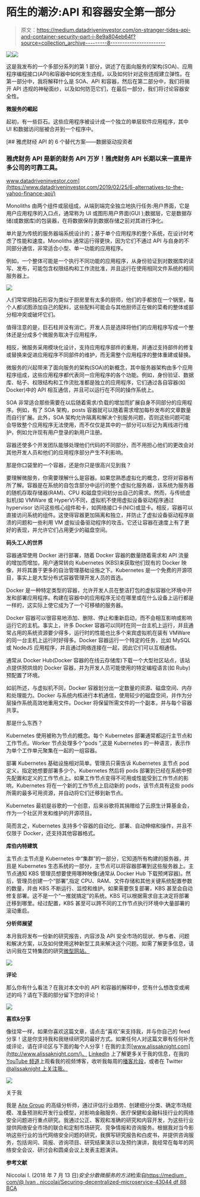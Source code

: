 # 陌生的潮汐:API 和容器安全第一部分

> 原文：<https://medium.datadriveninvestor.com/on-stranger-tides-api-and-container-security-part-i-8e9a804eb64f?source=collection_archive---------8----------------------->

[![](img/f6e62c786a45fd0074f233ba061895d5.png)](http://www.track.datadriveninvestor.com/1B9E)![](img/f487285f24c8a3c888bb1f9db64cb2a7.png)

这是我发布的一个多部分系列的第 1 部分，讲述了在面向服务的架构(SOA)、应用程序编程接口(API)和容器中如何发生违规，以及如何针对这些违规建立弹性。在第一部分中，我将解释什么是 SOA、API 和容器，然后在第二部分中，我们将揭开 API 违规的神秘面纱，以及如何防范它们，在最后一部分，我们将讨论容器安全性。

**微服务的崛起**

起初，有一些巨石。这些应用程序被设计成一个独立的单层软件应用程序，其中 UI 和数据访问层被合并到一个程序中。

[](https://www.datadriveninvestor.com/2019/02/25/6-alternatives-to-the-yahoo-finance-api/) [## 雅虎财经 API 的 6 个替代方案——数据驱动投资者

### 雅虎财务 API 是新的财务 API 万岁！雅虎财务 API 长期以来一直是许多公司的可靠工具。

www.datadriveninvestor.com](https://www.datadriveninvestor.com/2019/02/25/6-alternatives-to-the-yahoo-finance-api/) 

Monoliths 由两个组件或层组成，从端到端完全独立地执行任务:用户界面，它是用户应用程序的入口点，通常称为 UI 或图形用户界面(GUI );数据层，它是数据存储(或数据库)的包装器，在将数据保存到数据存储之前对其进行净化。

单片是为传统的服务器端系统设计的；基于单个应用程序的整个系统，在设计时考虑了性能和速度。Monoliths 通常运行得更快，因为它们不通过 API 与自身的不同部分通信，非常适合小型、单一功能的应用程序。

例如，一个整体可能是一个执行不同功能的应用程序，从身份验证到对数据库的读写、发布，可能包含权限结构和工作流批准，并且运行在使用相同文件系统的相同服务器上。

![](img/840063e285d3e5034e3fee36c8497494.png)

人们常常把独石形容为类似于厨房里有太多的厨师，他们的手都放在一个锅里，每个人都试图添加自己的配料，这些配料可能会与其他厨师正在做的菜肴的整体或部分相冲突或破坏它们。

值得注意的是，巨石柱并没有消亡。开发人员是选择将他们的应用程序写成一个整体还是分成多个微服务取决于应用程序，

相反，微服务采用模块化设计，支持应用程序部件的重用，并通过支持部件的修复或替换来促进应用程序不同部件的维护，而无需整个应用程序的整体重建或替换。

微服务的兴起带来了面向服务的架构(SOA)的新概念，其中服务器架构由多个应用程序组成，这些应用程序都代表同一应用程序的各个功能。例如，身份验证、数据库、帖子、权限结构和工作流批准都是独立的应用程序，它们通过各自容器(如 Docker)中的 API 相互通信，并且可以运行在不同的操作系统上。

SOA 非常适合那些需要在以后随着需求/负载的增加而扩展自身不同部分的应用程序。例如，有了 SOA 架构，posts 容器就可以随着需求增加每秒发布的文章数量而自行扩展。此外，SOA 架构允许隔离和解决个别服务问题，否则这些问题可能会导致整个应用程序无法使用，而不仅仅是其中的一部分可以标记为离线进行维护，例如允许现有用户登录的新用户注册。

容器还使多个开发团队能够处理他们代码的不同部分，而不用担心他们的更改会对其他开发人员和他们的应用程序部分产生不利影响。

那是你口袋里的一个容器，还是你只是很高兴见到我？

要理解微服务，你需要理解什么是容器。如果您熟悉虚拟化的概念，您将对容器有所了解。容器是在系统的自包含部分中运行的整个虚拟化服务器，该系统为服务器的随机存取存储器(RAM)、CPU 和磁盘空间划分出自己的需求。然而，与传统虚拟机(如 VMWare 或 HyperV)不同，虚拟机不使用虚拟设备驱动程序通过 hypervisor 访问这些核心组件和卡，如网络接口卡(NIC)或显卡。相反，容器可以直接访问系统的组件。这使得容器更加隔离和独立，并防止了虚拟设备驱动程序崩溃的问题和一些利用 VM 虚拟设备驱动程序的攻击。它还让容器在速度上有了更好的表现，并允许它们占用更少的磁盘空间。

**码头工人的世界**

容器通常使用 Docker 进行部署，随着 Docker 容器的数量随着需求和 API 流量的增加而增加，用户通常转向 Kubernetes (KBS)来获取他们现有的 Docker 映像，并将其置于更多的自治管理基础设施之下。Kubernetes 是一个免费的开源项目，事实上是大型分布式容器管理开发人员的首选。

Docker 是一种特定类型的容器，允许开发人员在整洁打包的虚拟容器化环境中开发和部署应用程序。构建在容器中的应用程序无论在哪里或在什么设备上运行都是一样的，这实际上使它成为了一个可移植的服务器。

Docker 容器可以很容易地添加、删除、停止和重新启动，而不会相互影响或影响运行它的主机。事实上，许多 Docker 容器可以同时在同一台主机上运行，并且通常占用的系统资源要少得多，运行时的性能也比多个来宾虚拟机在装有 VMWare 的同一台主机上运行时好得多。Docker 容器运行一个特定的任务，比如 MySQL 或 NodeJS 应用程序，并且通过网络连接在一起，因此它们可以互相通信。

通常从 Docker Hub(Docker 容器的在线云存储库)下载一个大型社区站点，该站点提供预烘焙的 Docker 容器，并为开发人员可能使用的特定编程语言(如 Ruby)预配置了环境。

如前所述，与虚拟机不同，Docker 容器划分出一定数量的资源、磁盘空间、内存和处理能力。Docker 与系统内核进行本机通信，使用较少的磁盘空间，并作为分层操作系统高效地重用文件。Docker 将保留所需文件的一个副本，并与每个容器共享。

那是什么东西？

Kubernetes 使用被称为节点的概念。每个 Kubernetes 部署通常都运行主节点和工作节点。Worker 节点处理多个“pods ”,这是 Kubernetes 的一种语言，表示作为单个工作单元聚集在一起的一组容器。

部署 Kubernetes 基础设施相对简单。管理员只需告诉 Kubernetes 主节点 pod 定义，指定她想要部署多少个。Kubernetes 然后将 pods 部署到已经在系统中预先配置和定义的工作节点上。如果工作节点变得不可用或性能受到工作节点的影响，Kubernetes 将在一个新的工作节点上启动新的 pods，该节点具有这些 pods 所需的最多可用资源，并自动将它们迁移到新节点。

Kubernetes 最初是谷歌的一个创意，后来谷歌将其捐赠给了云原生计算基金会，作为一个社区开发和维护的开源项目。

简而言之，Kubernetes 支持多个容器的自动化、部署、自动伸缩和操作，并且不仅限于 Docker，还支持其他容器格式。

**库伯内特建筑**

主节点:主节点是 Kubernetes 中“集群”的一部分，它知道所有构建的服务器，并且是 Kubernetes 生态系统的一部分，主节点可以将容器部署到这些服务器上。主节点通知 KBS 管理员想要使用哪种映像(通常从 Docker Hub 下载预烤容器)。然后，管理员创建一个“部署”,指定 CPU、RAM、文件存储和其他关键系统配置参数的数量，并由 KBS 不断运行、监控和维护。如果需要恢复部署，KBS 甚至会自动修复部署。这不是一个“一推就搞定”的系统。KBS 可以根据需求自主决定将部署迁移到哪里。经过配置，KBS 甚至可以跨不同的工作节点执行环境中大量部署的滚动重启。

**分析师展望**

本月我将发布一份新的研究报告，内容涉及 API 安全市场的现状、参与者、问题和解决方案，以及如何使用这种新型工具来解决这个问题。如需了解更多信息，请访问我在艾特集团的研究[微型网站。](https://aitegroup.com/users/alissa-knight)

![](img/2caa58dea253383b7d3196e043a9fdd4.png)

**评论**

那么你有什么看法？在我对本文中的 API 和容器的解释中，您有什么想改变或阐述的吗？请在下面的部分留下您的评论！

![](img/e8d9a5e1dd66bb5f035ea96022061f6e.png)

**喜欢&分享**

像往常一样，如果你喜欢这篇文章，请点击“喜欢”来支持我，并与你自己的 feed 分享！这是你支持我和我继续研究的最好方式。如果任何人对这篇文章有任何补充或评论，请在评论区与下面的每个人分享！在我的主页[www.alissaknight.com](http://www.alissaknight.com/)、 [LinkedIn](http://www.linkedn.com/in/alissaknight) 上了解更多关于我的信息，在我的 [YouTube 频道](http://www.youtube.com/c/alissaknight)上观看我的视频博客，收听我每周的[播客片段](http://alissaknight.libysyn.com/)，或者在 Twitter [@alissaknight 上关注我。](http://www.twitter.com/@alissaknight)

![](img/6e7f9dd250868df19e792701434c8ba3.png)

关于我

我是 [Aite Group](http://www.aitegroup.com/) 的高级分析师，通过评估行业趋势、创建细分分类、确定市场规模、准备预测和开发行业模型，对影响金融服务、医疗保健和金融科技行业的网络安全问题进行重点研究。我通过公正、客观和准确的研究和内容开发，为这些行业提供网络安全市场的联合和定制市场研究、竞争情报和咨询服务。根据我对当今影响这些行业的当代网络安全问题的研究，我撰写研究报告和白皮书，并提供咨询服务，包括询问、简报、咨询项目、研究结果演示以及预约演讲，我经常在每年的网络安全会议、研讨会和圆桌会议上发表主题演讲。

**参考文献**

Niccolai I. (2018 年 7 月 13 日)*安全分散微服务的方法*检索自[https://medium . com/@ Ivan . niccolai/Securing-decentralized-microservice-43044 df 88 BCA](https://medium.com/@ivan.niccolai/securing-decentralised-microservices-43044df88bca)